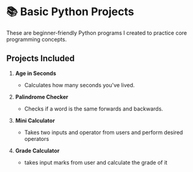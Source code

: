 # 📚 Basic Python Projects

These are beginner-friendly Python programs I created to practice core programming concepts.

## Projects Included

1. **Age in Seconds**  
   - Calculates how many seconds you've lived.

2. **Palindrome Checker**  
   - Checks if a word is the same forwards and backwards.

3. **Mini Calculator**   
   - Takes two inputs and operator from users and perform desired operators 

4. **Grade Calculator**
   - takes input marks from user and calculate the grade of it